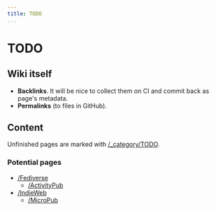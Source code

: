 ```yaml
---
title: TODO
...
```


# TODO

## Wiki itself

- **Backlinks**. It will be nice to collect them on CI and commit back as page's metadata.
- **Permalinks** (to files in GitHub).

## Content

Unfinished pages are marked with [/_category/TODO]().

### Potential pages

- [/Fediverse]()
  - [/ActivityPub]()
- [/IndieWeb]()
  - [/MicroPub]()